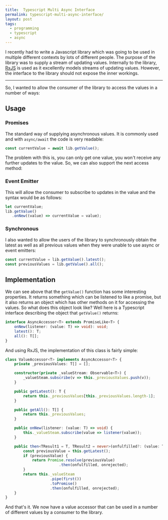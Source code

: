 ```yaml
---
title:  Typescript Multi Async Interface
permalink: typescript-multi-async-interface/
layout: post
tags:
  - programming
  - typescript
  - async
---
```


I recently had to write a Javascript library which was going to be used in multiple different contexts by lots of different people. The purpose of the library was to supply a stream of updating values. Internally to the library, [RxJS](https://github.com/ReactiveX/rxjs) is used as it excellently models streams of updating values. However, the interface to the library should not expose the inner workings.

---

So, I wanted to allow the consumer of the library to access the values in a number of ways:

## Usage

### Promises

The standard way of supplying asynchronous values. It is commonly used and with `async/await` the code is very readable:

```typescript
const currentValue = await lib.getValue();
```

The problem with this is, you can only get one value, you won't receive any further updates to the value. So, we can also support the next access method:

### Event Emitter

This will allow the consumer to subscribe to updates in the value and the syntax would be as follows:

```typescript
let currentValue;
lib.getValue()
   .onNew((value) => currentValue = value);
```

### Synchronous

I also wanted to allow the users of the library to synchronously obtain the latest as well as all previous values when they were unable to use async or event emitters:

```typescript
const currentValue = lib.getValue().latest();
const previousValues = lib.getValue().all();
```

## Implementation

We can see above that the `getValue()` function has some interesting properties. It returns something which can be listened to like a promise, but it also returns an object which has other methods on it for accessing the values. So what does this object look like? Well here is a Typescript interface describing the object that `getValue()` returns:

```typescript
interface AsyncAccessor<T> extends PromiseLike<T> {
    onNew(listener: (value: T) => void): void;
    latest(): T;
    all(): T[];
}
```

And using RxJS, the implementation of this class is fairly simple:

```typescript
class ValueAccessor<T> implements AsyncAccessor<T> {
    private _previousValues: T[] = [];

    constructor(private _valueStream: Observable<T>) {
        _valueSteam.subscribe(v => this._previousValues.push(v));
    }

    public getLatest(): T {
        return this._previousValues[this._previousValues.length-1];
    }

    public getAll(): T[] {
        return this._previousValues;
    }

    public onNew(listener: (value: T) => void) {
        this._valueSteam.subscribe(value => listener(value));
    }

    public then<TResult1 = T, TResult2 = never>(onfulfilled?: (value: T) => TResult1 | PromiseLike<TResult1>, onrejected?: (reason: any) => TResult2 | PromiseLike<TResult2>): PromiseLike<TResult1 | TResult2> {
        const previousValue = this.getLatest();
        if (previousValue) {
            return Promise.resolve(previousValue)
                        .then(onfulfilled, onrejected);
        }
        return this._valueSteam
                    .pipe(first())
                    .toPromise()
                    .then(onfulfilled, onrejected);
    }
}
```

And that's it. We now have a value accessor that can be used in a number of different values by a consumer to the library.

